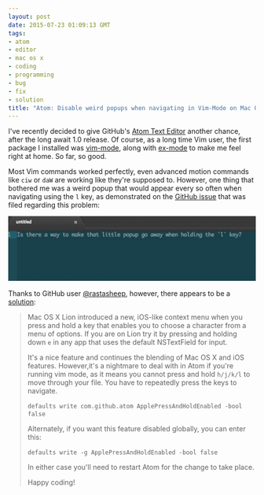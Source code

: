 ```yaml
---
layout: post
date: 2015-07-23 01:09:13 GMT
tags:
- atom
- editor
- mac os x
- coding
- programming
- bug
- fix
- solution
title: "Atom: Disable weird popups when navigating in Vim-Mode on Mac OS X"
---
```

I've recently decided to give GitHub's [Atom Text Editor](https://atom.io) another chance, after the long await 1.0 release. Of course, as a long time Vim user, the first package I installed was [vim-mode](https://atom.io/packages/vim-mode), along with [ex-mode](https://atom.io/packages/ex-mode) to make me feel right at home. So far, so good.

Most Vim commands worked perfectly, even advanced motion commands like `ciw` or `daW` are working like they're supposed to. However, one thing that bothered me was a weird popup that would appear every so often when navigating using the `l` key, as demonstrated on the [GitHub issue][iss] that was filed regarding this problem:

![](images/posts/47dd0df22b66b59e8c7a5e2cada1eb876d9d8cb5fa7283effc7e247500a92b09.gif)

<!-- more -->

Thanks to GitHub user [@rastasheep][rs], however, there appears to be a [solution][sol]:

[iss]: https://github.com/atom/vim-mode/issues/175
[rs]: https://github.com/rastasheep/
[sol]: https://gist.github.com/rastasheep/bfc8266eeb58b899054c

> Mac OS X Lion introduced a new, iOS-like context menu when you press and hold a key that enables you to choose a character from a menu of options. If you are on Lion try it by pressing and holding down `e` in any app that uses the default NSTextField for input.
>
> It's a nice feature and continues the blending of Mac OS X and iOS features. However,it's a nightmare to deal with in Atom if you're running vim mode, as it means you cannot press and hold `h/j/k/l` to move through your file. You have to repeatedly press the keys to navigate.
>
>     defaults write com.github.atom ApplePressAndHoldEnabled -bool false
>
> Alternately, if you want this feature disabled globally, you can enter this:
>
>     defaults write -g ApplePressAndHoldEnabled -bool false
>
> In either case you'll need to restart Atom for the change to take place.
>
> Happy coding!
